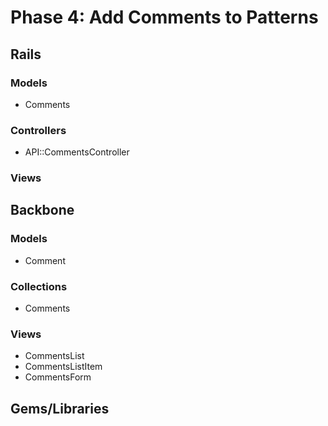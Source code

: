 # Phase 4: Add Comments to Patterns

## Rails
### Models
* Comments

### Controllers
* API::CommentsController

### Views

## Backbone
### Models
* Comment

### Collections
* Comments

### Views
* CommentsList
* CommentsListItem
* CommentsForm

## Gems/Libraries
